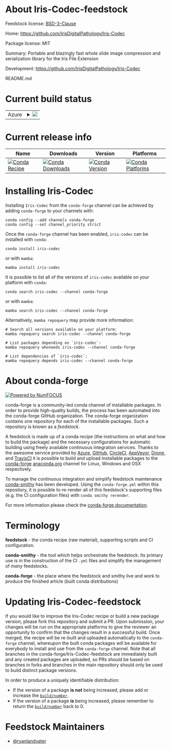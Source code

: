 About Iris-Codec-feedstock
==========================

Feedstock license: [BSD-3-Clause](https://github.com/conda-forge/Iris-Codec-feedstock/blob/main/LICENSE.txt)

Home: https://github.com/IrisDigitalPathology/Iris-Codec

Package license: MIT

Summary: Portable and blazingly fast whole slide image compression and serialization library for the Iris File Extension

Development: https://github.com/IrisDigitalPathology/Iris-Codec

README.md

Current build status
====================


<table>
    
  <tr>
    <td>Azure</td>
    <td>
      <details>
        <summary>
          <a href="https://dev.azure.com/conda-forge/feedstock-builds/_build/latest?definitionId=25325&branchName=main">
            <img src="https://dev.azure.com/conda-forge/feedstock-builds/_apis/build/status/Iris-Codec-feedstock?branchName=main">
          </a>
        </summary>
        <table>
          <thead><tr><th>Variant</th><th>Status</th></tr></thead>
          <tbody><tr>
              <td>linux_64_python3.10.____cpython</td>
              <td>
                <a href="https://dev.azure.com/conda-forge/feedstock-builds/_build/latest?definitionId=25325&branchName=main">
                  <img src="https://dev.azure.com/conda-forge/feedstock-builds/_apis/build/status/Iris-Codec-feedstock?branchName=main&jobName=linux&configuration=linux%20linux_64_python3.10.____cpython" alt="variant">
                </a>
              </td>
            </tr><tr>
              <td>linux_64_python3.11.____cpython</td>
              <td>
                <a href="https://dev.azure.com/conda-forge/feedstock-builds/_build/latest?definitionId=25325&branchName=main">
                  <img src="https://dev.azure.com/conda-forge/feedstock-builds/_apis/build/status/Iris-Codec-feedstock?branchName=main&jobName=linux&configuration=linux%20linux_64_python3.11.____cpython" alt="variant">
                </a>
              </td>
            </tr><tr>
              <td>linux_64_python3.12.____cpython</td>
              <td>
                <a href="https://dev.azure.com/conda-forge/feedstock-builds/_build/latest?definitionId=25325&branchName=main">
                  <img src="https://dev.azure.com/conda-forge/feedstock-builds/_apis/build/status/Iris-Codec-feedstock?branchName=main&jobName=linux&configuration=linux%20linux_64_python3.12.____cpython" alt="variant">
                </a>
              </td>
            </tr><tr>
              <td>linux_64_python3.9.____cpython</td>
              <td>
                <a href="https://dev.azure.com/conda-forge/feedstock-builds/_build/latest?definitionId=25325&branchName=main">
                  <img src="https://dev.azure.com/conda-forge/feedstock-builds/_apis/build/status/Iris-Codec-feedstock?branchName=main&jobName=linux&configuration=linux%20linux_64_python3.9.____cpython" alt="variant">
                </a>
              </td>
            </tr><tr>
              <td>osx_64_python3.10.____cpython</td>
              <td>
                <a href="https://dev.azure.com/conda-forge/feedstock-builds/_build/latest?definitionId=25325&branchName=main">
                  <img src="https://dev.azure.com/conda-forge/feedstock-builds/_apis/build/status/Iris-Codec-feedstock?branchName=main&jobName=osx&configuration=osx%20osx_64_python3.10.____cpython" alt="variant">
                </a>
              </td>
            </tr><tr>
              <td>osx_64_python3.11.____cpython</td>
              <td>
                <a href="https://dev.azure.com/conda-forge/feedstock-builds/_build/latest?definitionId=25325&branchName=main">
                  <img src="https://dev.azure.com/conda-forge/feedstock-builds/_apis/build/status/Iris-Codec-feedstock?branchName=main&jobName=osx&configuration=osx%20osx_64_python3.11.____cpython" alt="variant">
                </a>
              </td>
            </tr><tr>
              <td>osx_64_python3.12.____cpython</td>
              <td>
                <a href="https://dev.azure.com/conda-forge/feedstock-builds/_build/latest?definitionId=25325&branchName=main">
                  <img src="https://dev.azure.com/conda-forge/feedstock-builds/_apis/build/status/Iris-Codec-feedstock?branchName=main&jobName=osx&configuration=osx%20osx_64_python3.12.____cpython" alt="variant">
                </a>
              </td>
            </tr><tr>
              <td>osx_64_python3.9.____cpython</td>
              <td>
                <a href="https://dev.azure.com/conda-forge/feedstock-builds/_build/latest?definitionId=25325&branchName=main">
                  <img src="https://dev.azure.com/conda-forge/feedstock-builds/_apis/build/status/Iris-Codec-feedstock?branchName=main&jobName=osx&configuration=osx%20osx_64_python3.9.____cpython" alt="variant">
                </a>
              </td>
            </tr><tr>
              <td>win_64_python3.10.____cpython</td>
              <td>
                <a href="https://dev.azure.com/conda-forge/feedstock-builds/_build/latest?definitionId=25325&branchName=main">
                  <img src="https://dev.azure.com/conda-forge/feedstock-builds/_apis/build/status/Iris-Codec-feedstock?branchName=main&jobName=win&configuration=win%20win_64_python3.10.____cpython" alt="variant">
                </a>
              </td>
            </tr><tr>
              <td>win_64_python3.11.____cpython</td>
              <td>
                <a href="https://dev.azure.com/conda-forge/feedstock-builds/_build/latest?definitionId=25325&branchName=main">
                  <img src="https://dev.azure.com/conda-forge/feedstock-builds/_apis/build/status/Iris-Codec-feedstock?branchName=main&jobName=win&configuration=win%20win_64_python3.11.____cpython" alt="variant">
                </a>
              </td>
            </tr><tr>
              <td>win_64_python3.12.____cpython</td>
              <td>
                <a href="https://dev.azure.com/conda-forge/feedstock-builds/_build/latest?definitionId=25325&branchName=main">
                  <img src="https://dev.azure.com/conda-forge/feedstock-builds/_apis/build/status/Iris-Codec-feedstock?branchName=main&jobName=win&configuration=win%20win_64_python3.12.____cpython" alt="variant">
                </a>
              </td>
            </tr><tr>
              <td>win_64_python3.9.____cpython</td>
              <td>
                <a href="https://dev.azure.com/conda-forge/feedstock-builds/_build/latest?definitionId=25325&branchName=main">
                  <img src="https://dev.azure.com/conda-forge/feedstock-builds/_apis/build/status/Iris-Codec-feedstock?branchName=main&jobName=win&configuration=win%20win_64_python3.9.____cpython" alt="variant">
                </a>
              </td>
            </tr>
          </tbody>
        </table>
      </details>
    </td>
  </tr>
</table>

Current release info
====================

| Name | Downloads | Version | Platforms |
| --- | --- | --- | --- |
| [![Conda Recipe](https://img.shields.io/badge/recipe-iris--codec-green.svg)](https://anaconda.org/conda-forge/iris-codec) | [![Conda Downloads](https://img.shields.io/conda/dn/conda-forge/iris-codec.svg)](https://anaconda.org/conda-forge/iris-codec) | [![Conda Version](https://img.shields.io/conda/vn/conda-forge/iris-codec.svg)](https://anaconda.org/conda-forge/iris-codec) | [![Conda Platforms](https://img.shields.io/conda/pn/conda-forge/iris-codec.svg)](https://anaconda.org/conda-forge/iris-codec) |

Installing Iris-Codec
=====================

Installing `Iris-Codec` from the `conda-forge` channel can be achieved by adding `conda-forge` to your channels with:

```
conda config --add channels conda-forge
conda config --set channel_priority strict
```

Once the `conda-forge` channel has been enabled, `iris-codec` can be installed with `conda`:

```
conda install iris-codec
```

or with `mamba`:

```
mamba install iris-codec
```

It is possible to list all of the versions of `iris-codec` available on your platform with `conda`:

```
conda search iris-codec --channel conda-forge
```

or with `mamba`:

```
mamba search iris-codec --channel conda-forge
```

Alternatively, `mamba repoquery` may provide more information:

```
# Search all versions available on your platform:
mamba repoquery search iris-codec --channel conda-forge

# List packages depending on `iris-codec`:
mamba repoquery whoneeds iris-codec --channel conda-forge

# List dependencies of `iris-codec`:
mamba repoquery depends iris-codec --channel conda-forge
```


About conda-forge
=================

[![Powered by
NumFOCUS](https://img.shields.io/badge/powered%20by-NumFOCUS-orange.svg?style=flat&colorA=E1523D&colorB=007D8A)](https://numfocus.org)

conda-forge is a community-led conda channel of installable packages.
In order to provide high-quality builds, the process has been automated into the
conda-forge GitHub organization. The conda-forge organization contains one repository
for each of the installable packages. Such a repository is known as a *feedstock*.

A feedstock is made up of a conda recipe (the instructions on what and how to build
the package) and the necessary configurations for automatic building using freely
available continuous integration services. Thanks to the awesome service provided by
[Azure](https://azure.microsoft.com/en-us/services/devops/), [GitHub](https://github.com/),
[CircleCI](https://circleci.com/), [AppVeyor](https://www.appveyor.com/),
[Drone](https://cloud.drone.io/welcome), and [TravisCI](https://travis-ci.com/)
it is possible to build and upload installable packages to the
[conda-forge](https://anaconda.org/conda-forge) [anaconda.org](https://anaconda.org/)
channel for Linux, Windows and OSX respectively.

To manage the continuous integration and simplify feedstock maintenance
[conda-smithy](https://github.com/conda-forge/conda-smithy) has been developed.
Using the ``conda-forge.yml`` within this repository, it is possible to re-render all of
this feedstock's supporting files (e.g. the CI configuration files) with ``conda smithy rerender``.

For more information please check the [conda-forge documentation](https://conda-forge.org/docs/).

Terminology
===========

**feedstock** - the conda recipe (raw material), supporting scripts and CI configuration.

**conda-smithy** - the tool which helps orchestrate the feedstock.
                   Its primary use is in the construction of the CI ``.yml`` files
                   and simplify the management of *many* feedstocks.

**conda-forge** - the place where the feedstock and smithy live and work to
                  produce the finished article (built conda distributions)


Updating Iris-Codec-feedstock
=============================

If you would like to improve the Iris-Codec recipe or build a new
package version, please fork this repository and submit a PR. Upon submission,
your changes will be run on the appropriate platforms to give the reviewer an
opportunity to confirm that the changes result in a successful build. Once
merged, the recipe will be re-built and uploaded automatically to the
`conda-forge` channel, whereupon the built conda packages will be available for
everybody to install and use from the `conda-forge` channel.
Note that all branches in the conda-forge/Iris-Codec-feedstock are
immediately built and any created packages are uploaded, so PRs should be based
on branches in forks and branches in the main repository should only be used to
build distinct package versions.

In order to produce a uniquely identifiable distribution:
 * If the version of a package **is not** being increased, please add or increase
   the [``build/number``](https://docs.conda.io/projects/conda-build/en/latest/resources/define-metadata.html#build-number-and-string).
 * If the version of a package **is** being increased, please remember to return
   the [``build/number``](https://docs.conda.io/projects/conda-build/en/latest/resources/define-metadata.html#build-number-and-string)
   back to 0.

Feedstock Maintainers
=====================

* [@ryanlandvater](https://github.com/ryanlandvater/)

